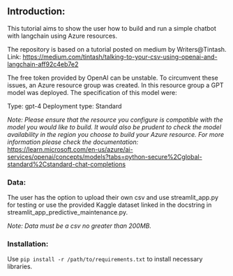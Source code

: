 ## Introduction: 

This tutorial aims to show the user how to build and run a simple chatbot with langchain using Azure resources. 

The repository is based on a tutorial posted on medium by Writers@Tintash. Link: https://medium.com/tintash/talking-to-your-csv-using-openai-and-langchain-aff92c4eb7e2 

The free token provided by OpenAI can be unstable. To circumvent these issues, an Azure resource group was created. 
In this resource group a GPT model was deployed. The specification of this model were:

Type: gpt-4
Deployment type: Standard

*Note: Please ensure that the resource you configure is compatible with the model you would like to build. It would also be prudent to check the model availability in the region you 
choose to build your Azure resource. For more information please check the documentation:* 
https://learn.microsoft.com/en-us/azure/ai-services/openai/concepts/models?tabs=python-secure%2Cglobal-standard%2Cstandard-chat-completions 

### Data:

The user has the option to upload their own csv and use streamlit_app.py for testing or use the provided Kaggle dataset linked in the docstring in streamlit_app_predictive_maintenance.py. 

*Note: Data must be a csv no greater than 200MB.* 

### Installation:

Use ```pip install -r /path/to/requirements.txt``` to install necessary libraries. 
